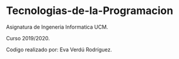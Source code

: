 # Tecnologias-de-la-Programacion

Asignatura de Ingeneria Informatica UCM.

Curso 2019/2020.

Codigo realizado por:
Eva Verdú Rodríguez.

